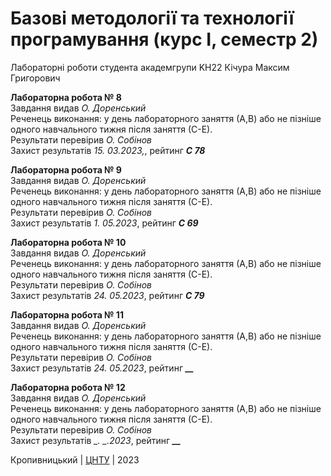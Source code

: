 ﻿# Базові методології та технології програмування (курс І, семестр 2)

Лабораторні роботи студента академгрупи KH22 Кічура Максим Григорович

<b>Лабораторна робота № 8</b><br>
Завдання видав <i>О. Доренський</i><br>
Реченець виконання: у день лабораторного заняття (А,В) або не пізніше одного навчального тижня після заняття (С-Е).<br>
Результати перевірив <i>O. Собінов</i><br>
Захист результатів <i> 15. 03.2023,</i>, рейтинг <i><b>C 78</b></i> <br>

<b>Лабораторна робота № 9</b><br>
Завдання видав <i>О. Доренський</i><br>
Реченець виконання: у день лабораторного заняття (А,В) або не пізніше одного навчального тижня після заняття (С-Е).<br>
Результати перевірив <i>O. Собінов</i><br>
Захист результатів <i> 1. 05.2023</i>, рейтинг <i><b>С 69</b></i> <br>

<b>Лабораторна робота № 10</b><br>
Завдання видав <i>О. Доренський</i><br>
Реченець виконання: у день лабораторного заняття (А,В) або не пізніше одного навчального тижня після заняття (С-Е).<br>
Результати перевірив <i>O. Собінов</i><br>
Захист результатів <i> 24. 05.2023</i>, рейтинг <i><b>C 79</b></i> <br>

<b>Лабораторна робота № 11</b><br>
Завдання видав <i>О. Доренський</i><br>
Реченець виконання: у день лабораторного заняття (А,В) або не пізніше одного навчального тижня після заняття (С-Е).<br>
Результати перевірив <i>O. Собінов</i><br>
Захист результатів <i> 24. 05.2023</i>, рейтинг <i><b>__</b></i> <br>

<b>Лабораторна робота № 12</b><br>
Завдання видав <i>О. Доренський</i><br>
Реченець виконання: у день лабораторного заняття (А,В) або не пізніше одного навчального тижня після заняття (С-Е).<br>
Результати перевірив <i>O. Собінов</i><br>
Захист результатів <i> _. _.2023</i>, рейтинг <i><b>__</b></i> <br>

Кропивницький | <a href="http://www.kntu.kr.ua/">ЦНТУ</a> | 2023
